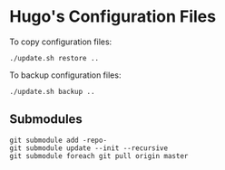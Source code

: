 # Hugo's Configuration Files

To copy configuration files:

```
./update.sh restore ..
```

To backup configuration files:

```
./update.sh backup ..
```

## Submodules

```
git submodule add -repo-
git submodule update --init --recursive
git submodule foreach git pull origin master
```
